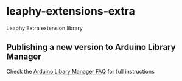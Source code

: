 # leaphy-extensions-extra
Leaphy Extra extension library

## Publishing a new version to Arduino Library Manager

Check the [Arduino Libary Manager FAQ](https://github.com/arduino/library-registry/blob/main/FAQ.md#how-can-i-publish-a-new-release-once-my-library-is-in-the-list) for full instructions
